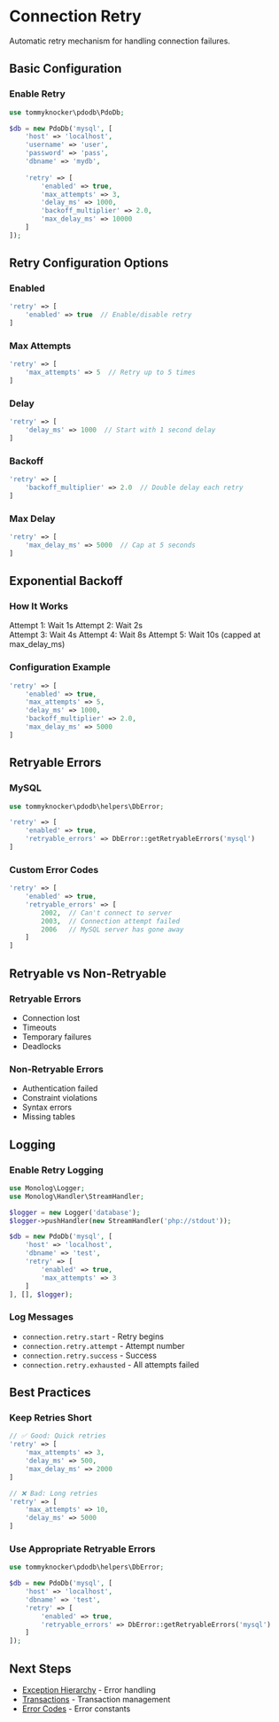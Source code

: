 # Connection Retry

Automatic retry mechanism for handling connection failures.

## Basic Configuration

### Enable Retry

```php
use tommyknocker\pdodb\PdoDb;

$db = new PdoDb('mysql', [
    'host' => 'localhost',
    'username' => 'user',
    'password' => 'pass',
    'dbname' => 'mydb',
    
    'retry' => [
        'enabled' => true,
        'max_attempts' => 3,
        'delay_ms' => 1000,
        'backoff_multiplier' => 2.0,
        'max_delay_ms' => 10000
    ]
]);
```

## Retry Configuration Options

### Enabled

```php
'retry' => [
    'enabled' => true  // Enable/disable retry
]
```

### Max Attempts

```php
'retry' => [
    'max_attempts' => 5  // Retry up to 5 times
]
```

### Delay

```php
'retry' => [
    'delay_ms' => 1000  // Start with 1 second delay
]
```

### Backoff

```php
'retry' => [
    'backoff_multiplier' => 2.0  // Double delay each retry
]
```

### Max Delay

```php
'retry' => [
    'max_delay_ms' => 5000  // Cap at 5 seconds
]
```

## Exponential Backoff

### How It Works

Attempt 1: Wait 1s
Attempt 2: Wait 2s  
Attempt 3: Wait 4s
Attempt 4: Wait 8s
Attempt 5: Wait 10s (capped at max_delay_ms)

### Configuration Example

```php
'retry' => [
    'enabled' => true,
    'max_attempts' => 5,
    'delay_ms' => 1000,
    'backoff_multiplier' => 2.0,
    'max_delay_ms' => 5000
]
```

## Retryable Errors

### MySQL

```php
use tommyknocker\pdodb\helpers\DbError;

'retry' => [
    'enabled' => true,
    'retryable_errors' => DbError::getRetryableErrors('mysql')
]
```

### Custom Error Codes

```php
'retry' => [
    'enabled' => true,
    'retryable_errors' => [
        2002,  // Can't connect to server
        2003,  // Connection attempt failed
        2006   // MySQL server has gone away
    ]
]
```

## Retryable vs Non-Retryable

### Retryable Errors

- Connection lost
- Timeouts
- Temporary failures
- Deadlocks

### Non-Retryable Errors

- Authentication failed
- Constraint violations
- Syntax errors
- Missing tables

## Logging

### Enable Retry Logging

```php
use Monolog\Logger;
use Monolog\Handler\StreamHandler;

$logger = new Logger('database');
$logger->pushHandler(new StreamHandler('php://stdout'));

$db = new PdoDb('mysql', [
    'host' => 'localhost',
    'dbname' => 'test',
    'retry' => [
        'enabled' => true,
        'max_attempts' => 3
    ]
], [], $logger);
```

### Log Messages

- `connection.retry.start` - Retry begins
- `connection.retry.attempt` - Attempt number
- `connection.retry.success` - Success
- `connection.retry.exhausted` - All attempts failed

## Best Practices

### Keep Retries Short

```php
// ✅ Good: Quick retries
'retry' => [
    'max_attempts' => 3,
    'delay_ms' => 500,
    'max_delay_ms' => 2000
]

// ❌ Bad: Long retries
'retry' => [
    'max_attempts' => 10,
    'delay_ms' => 5000
]
```

### Use Appropriate Retryable Errors

```php
use tommyknocker\pdodb\helpers\DbError;

$db = new PdoDb('mysql', [
    'host' => 'localhost',
    'dbname' => 'test',
    'retry' => [
        'enabled' => true,
        'retryable_errors' => DbError::getRetryableErrors('mysql')
    ]
]);
```

## Next Steps

- [Exception Hierarchy](../06-error-handling/exception-hierarchy.md) - Error handling
- [Transactions](transactions.md) - Transaction management
- [Error Codes](../06-error-handling/error-codes.md) - Error constants
